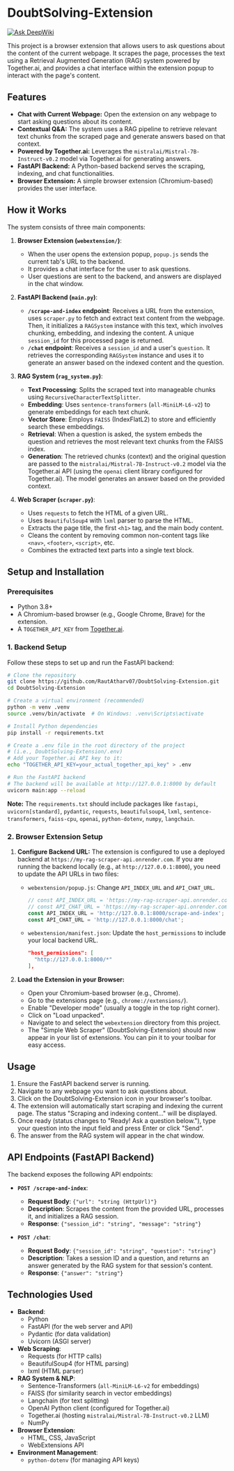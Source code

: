 # DoubtSolving-Extension
[![Ask DeepWiki](https://devin.ai/assets/askdeepwiki.png)](https://deepwiki.com/RautAtharv07/DoubtSolving-Extension.git)

This project is a browser extension that allows users to ask questions about the content of the current webpage. It scrapes the page, processes the text using a Retrieval Augmented Generation (RAG) system powered by Together.ai, and provides a chat interface within the extension popup to interact with the page's content.

## Features

*   **Chat with Current Webpage:** Open the extension on any webpage to start asking questions about its content.
*   **Contextual Q&A:** The system uses a RAG pipeline to retrieve relevant text chunks from the scraped page and generate answers based on that context.
*   **Powered by Together.ai:** Leverages the `mistralai/Mistral-7B-Instruct-v0.2` model via Together.ai for generating answers.
*   **FastAPI Backend:** A Python-based backend serves the scraping, indexing, and chat functionalities.
*   **Browser Extension:** A simple browser extension (Chromium-based) provides the user interface.

## How it Works

The system consists of three main components:

1.  **Browser Extension (`webextension/`)**:
    *   When the user opens the extension popup, `popup.js` sends the current tab's URL to the backend.
    *   It provides a chat interface for the user to ask questions.
    *   User questions are sent to the backend, and answers are displayed in the chat window.

2.  **FastAPI Backend (`main.py`)**:
    *   **`/scrape-and-index` endpoint**: Receives a URL from the extension, uses `scraper.py` to fetch and extract text content from the webpage. Then, it initializes a `RAGSystem` instance with this text, which involves chunking, embedding, and indexing the content. A unique `session_id` for this processed page is returned.
    *   **`/chat` endpoint**: Receives a `session_id` and a user's `question`. It retrieves the corresponding `RAGSystem` instance and uses it to generate an answer based on the indexed content and the question.

3.  **RAG System (`rag_system.py`)**:
    *   **Text Processing**: Splits the scraped text into manageable chunks using `RecursiveCharacterTextSplitter`.
    *   **Embedding**: Uses `sentence-transformers` (`all-MiniLM-L6-v2`) to generate embeddings for each text chunk.
    *   **Vector Store**: Employs `FAISS` (IndexFlatL2) to store and efficiently search these embeddings.
    *   **Retrieval**: When a question is asked, the system embeds the question and retrieves the most relevant text chunks from the FAISS index.
    *   **Generation**: The retrieved chunks (context) and the original question are passed to the `mistralai/Mistral-7B-Instruct-v0.2` model via the Together.ai API (using the `openai` client library configured for Together.ai). The model generates an answer based on the provided context.

4.  **Web Scraper (`scraper.py`)**:
    *   Uses `requests` to fetch the HTML of a given URL.
    *   Uses `BeautifulSoup4` with `lxml` parser to parse the HTML.
    *   Extracts the page title, the first `<h1>` tag, and the main body content.
    *   Cleans the content by removing common non-content tags like `<nav>`, `<footer>`, `<script>`, etc.
    *   Combines the extracted text parts into a single text block.

## Setup and Installation

### Prerequisites

*   Python 3.8+
*   A Chromium-based browser (e.g., Google Chrome, Brave) for the extension.
*   A `TOGETHER_API_KEY` from [Together.ai](https://www.together.ai/).

### 1. Backend Setup

Follow these steps to set up and run the FastAPI backend:

```bash
# Clone the repository
git clone https://github.com/RautAtharv07/DoubtSolving-Extension.git
cd DoubtSolving-Extension

# Create a virtual environment (recommended)
python -m venv .venv
source .venv/bin/activate  # On Windows: .venv\Scripts\activate

# Install Python dependencies
pip install -r requirements.txt

# Create a .env file in the root directory of the project
# (i.e., DoubtSolving-Extension/.env)
# Add your Together.ai API key to it:
echo "TOGETHER_API_KEY=your_actual_together_api_key" > .env

# Run the FastAPI backend
# The backend will be available at http://127.0.0.1:8000 by default
uvicorn main:app --reload
```

**Note:** The `requirements.txt` should include packages like `fastapi`, `uvicorn[standard]`, `pydantic`, `requests`, `beautifulsoup4`, `lxml`, `sentence-transformers`, `faiss-cpu`, `openai`, `python-dotenv`, `numpy`, `langchain`.

### 2. Browser Extension Setup

1.  **Configure Backend URL:**
    The extension is configured to use a deployed backend at `https://my-rag-scraper-api.onrender.com`.
    If you are running the backend locally (e.g., at `http://127.0.0.1:8000`), you need to update the API URLs in two files:
    *   `webextension/popup.js`:
        Change `API_INDEX_URL` and `API_CHAT_URL`.
        ```javascript
        // const API_INDEX_URL = 'https://my-rag-scraper-api.onrender.com/scrape-and-index';
        // const API_CHAT_URL = 'https://my-rag-scraper-api.onrender.com/chat';
        const API_INDEX_URL = 'http://127.0.0.1:8000/scrape-and-index';
        const API_CHAT_URL = 'http://127.0.0.1:8000/chat';
        ```
    *   `webextension/manifest.json`:
        Update the `host_permissions` to include your local backend URL.
        ```json
        "host_permissions": [
          "http://127.0.0.1:8000/*"
        ],
        ```

2.  **Load the Extension in your Browser:**
    *   Open your Chromium-based browser (e.g., Chrome).
    *   Go to the extensions page (e.g., `chrome://extensions/`).
    *   Enable "Developer mode" (usually a toggle in the top right corner).
    *   Click on "Load unpacked".
    *   Navigate to and select the `webextension` directory from this project.
    *   The "Simple Web Scraper" (DoubtSolving-Extension) should now appear in your list of extensions. You can pin it to your toolbar for easy access.

## Usage

1.  Ensure the FastAPI backend server is running.
2.  Navigate to any webpage you want to ask questions about.
3.  Click on the DoubtSolving-Extension icon in your browser's toolbar.
4.  The extension will automatically start scraping and indexing the current page. The status "Scraping and indexing content..." will be displayed.
5.  Once ready (status changes to "Ready! Ask a question below."), type your question into the input field and press Enter or click "Send".
6.  The answer from the RAG system will appear in the chat window.

## API Endpoints (FastAPI Backend)

The backend exposes the following API endpoints:

*   **`POST /scrape-and-index`**:
    *   **Request Body**: `{"url": "string (HttpUrl)"}`
    *   **Description**: Scrapes the content from the provided URL, processes it, and initializes a RAG session.
    *   **Response**: `{"session_id": "string", "message": "string"}`

*   **`POST /chat`**:
    *   **Request Body**: `{"session_id": "string", "question": "string"}`
    *   **Description**: Takes a session ID and a question, and returns an answer generated by the RAG system for that session's content.
    *   **Response**: `{"answer": "string"}`

## Technologies Used

*   **Backend**:
    *   Python
    *   FastAPI (for the web server and API)
    *   Pydantic (for data validation)
    *   Uvicorn (ASGI server)
*   **Web Scraping**:
    *   Requests (for HTTP calls)
    *   BeautifulSoup4 (for HTML parsing)
    *   lxml (HTML parser)
*   **RAG System & NLP**:
    *   Sentence-Transformers (`all-MiniLM-L6-v2` for embeddings)
    *   FAISS (for similarity search in vector embeddings)
    *   Langchain (for text splitting)
    *   OpenAI Python client (configured for Together.ai)
    *   Together.ai (hosting `mistralai/Mistral-7B-Instruct-v0.2` LLM)
    *   NumPy
*   **Browser Extension**:
    *   HTML, CSS, JavaScript
    *   WebExtensions API
*   **Environment Management**:
    *   `python-dotenv` (for managing API keys)
